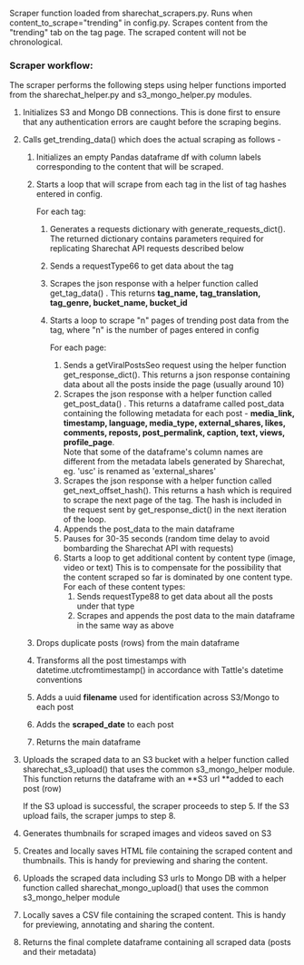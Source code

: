 Scraper function loaded from sharechat_scrapers.py. Runs when content_to_scrape="trending" in config.py. Scrapes content from the "trending" tab on the tag page. The scraped content will not be chronological.

### Scraper workflow:

The scraper performs the following steps using helper functions imported from the sharechat_helper.py and s3_mongo_helper.py modules.

1. Initializes S3 and Mongo DB connections. This is done first to ensure that any authentication errors are caught before the scraping begins.
2. Calls get_trending_data() which does the actual scraping as follows  - 
   1. Initializes an empty Pandas dataframe df with column labels corresponding to the content that will be scraped.
   2. Starts a loop that will scrape from each tag in the list of tag hashes entered in config. 

      For each tag:
      1. Generates a requests dictionary with generate_requests_dict(). The returned dictionary contains parameters required for replicating Sharechat API requests described below
      2. Sends a requestType66 to get data about the tag
      3. Scrapes the json response with a helper function called get_tag_data() . This returns **tag_name, tag_translation, tag_genre, bucket_name, bucket_id**
      4. Starts a loop to scrape "n" pages of trending post data from the tag, where "n" is the number of pages entered in config

         For each page:
         1. Sends a getViralPostsSeo request using the helper function get_response_dict(). This returns a json response containing data about all the posts inside the page (usually around 10) 
         2. Scrapes the json response with a helper function called get_post_data() . This returns a dataframe called post_data containing the following metadata for each post - **media_link, timestamp, language, media_type, external_shares, likes, comments, reposts, post_permalink, caption, text, views, profile_page**. \
            Note that some of the dataframe's column names are different from the metadata labels generated by Sharechat, eg.  'usc' is renamed as 'external_shares'
         3. Scrapes the json response with a helper function called get_next_offset_hash(). This returns a hash which is required to scrape the next page of the tag. The hash is included in the request sent by get_response_dict() in the next iteration of the loop.
         4. Appends the post_data to the main dataframe
         5. Pauses for 30-35 seconds (random time delay to avoid bombarding the Sharechat API with requests)
         6. Starts a loop to get additional content by content type (image, video or text) This is to compensate for the possibility that the content scraped so far is dominated by one content type.\
            For each of these content types: 
            1. Sends requestType88 to get data about all the posts under that type
            2. Scrapes and appends the post data to the main dataframe in the same way as above
   3. Drops duplicate posts (rows) from the main dataframe
   4. Transforms all the post timestamps with datetime.utcfromtimestamp() in accordance with Tattle's datetime conventions
   5. Adds a uuid **filename** used for identification across S3/Mongo to each post
   6. Adds the **scraped_date** to each post
   7. Returns the main dataframe 
3. Uploads the scraped data to an S3 bucket with a helper function called sharechat_s3_upload() that uses the common s3_mongo_helper module. This function returns the dataframe with an **S3 url **added to each post (row)

   If the S3 upload is successful, the scraper proceeds to step 5. If the S3 upload fails, the scraper jumps to step 8. 
4. Generates thumbnails for scraped images and videos saved on S3
5. Creates and locally saves HTML file containing the scraped content and thumbnails. This is handy for previewing and sharing the content.
6. Uploads the scraped data including S3 urls to Mongo DB with a helper function called sharechat_mongo_upload() that uses the common s3_mongo_helper module
7. Locally saves a CSV file containing the scraped content. This is handy for previewing, annotating and sharing the content.
8. Returns the final complete dataframe containing all scraped data (posts and their metadata)